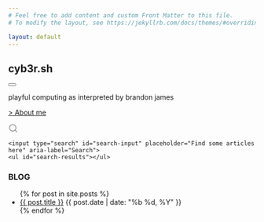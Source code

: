 ```yaml
---
# Feel free to add content and custom Front Matter to this file.
# To modify the layout, see https://jekyllrb.com/docs/themes/#overriding-theme-defaults

layout: default
---
```



<section id="intro">
    <div class="flex-row-between">
        <h1>cyb3r.sh</h1>
        <button id="theme-toggle" onclick="modeSwitcher()">
            <div></div>
        </button>
    </div>
    <div class="bio">
    <p>
      playful computing as interpreted by brandon james
    </p>
    <p>
	<a href="{{ site.url }}{{ site.baseurl }}/about/">> About me</a>
    </p>
    </div>
</section>
<div class="search-article">
    <label for="search-input" aria-hidden="true">
        <!-- Magnifier -->
        <svg xmlns="http://www.w3.org/2000/svg" width="20" height="20" viewBox="0 0 24 24" fill="none"
            stroke="rgba(128,128,128,0.8)" stroke-width="2" stroke-linecap="round" stroke-linejoin="round"
            class="feather feather-search">
            <circle cx="11" cy="11" r="8"></circle>
            <line x1="21" y1="21" x2="16.65" y2="16.65"></line>
        </svg>
    </label>

    <input type="search" id="search-input" placeholder="Find some articles here" aria-label="Search">
    <ul id="search-results"></ul>
</div>
<section class="posts">
    <h3>BLOG</h3>
    <ul>
        {% for post in site.posts %}
        <li>
            <a href="{{ site.baseurl }}{{ post.url }}">{{ post.title }}</a>
            <time datetime="{{ post.date | date_to_xmlschema }}">{{ post.date | date: "%b %d, %Y" }}</time></li>
        {% endfor %}
    </ul>

